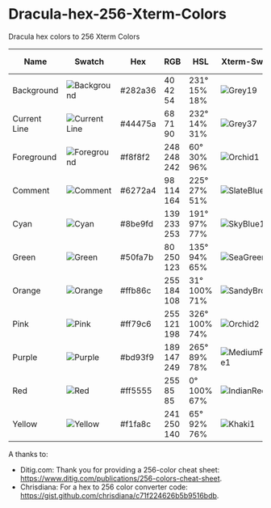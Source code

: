 # Dracula-hex-256-Xterm-Colors
Dracula hex colors to 256 Xterm Colors


| Name           | Swatch                                                        | Hex     | RGB          | HSL           | Xterm-Swatch                                                   | Xterm-Hex | Number |
| -------------- | ------------------------------------------------------------- | ------- | ------------ | ------------- | -------------------------------------------------------------- | --------- | ------ |
| Background     | ![Background](https://placehold.co/15x15/282a36/282a36.png)   | #282a36 | 40 42 54     | 231° 15% 18%  | ![Grey19](https://placehold.co/15x15/303030/303030.png)        | #303030   | 236    |
| Current Line   | ![Current Line](https://placehold.co/15x15/44475a/44475a.png) | #44475a | 68 71 90     | 232° 14% 31%  | ![Grey37](https://placehold.co/15x15/5f5f5f/5f5f5f.png)        | #5f5f5f   | 59     |
| Foreground     | ![Foreground](https://placehold.co/15x15/f8f8f2/f8f8f2.png)   | #f8f8f2 | 248 248 242  | 60° 30% 96%   | ![Orchid1](https://placehold.co/15x15/ffffff/ffffff.png)       | #ffffff   | 231    |
| Comment        | ![Comment](https://placehold.co/15x15/6272a4/6272a4.png)      | #6272a4 | 98 114 164   | 225° 27% 51%  | ![SlateBlue3](https://placehold.co/15x15/5f5faf/5f5faf.png)    | #5f5faf   | 61     |
| Cyan           | ![Cyan](https://placehold.co/15x15/8be9fd/8be9fd.png)         | #8be9fd | 139 233 253  | 191° 97% 77%  | ![SkyBlue1](https://placehold.co/15x15/87d7ff/87d7ff.png)      | #87d7ff   | 117    |
| Green          | ![Green](https://placehold.co/15x15/50fa7b/50fa7b.png)        | #50fa7b | 80 250 123   | 135° 94% 65%  | ![SeaGreen1](https://placehold.co/15x15/5fff87/5fff87.png)     | #5fff87   | 84     |
| Orange         | ![Orange](https://placehold.co/15x15/ffb86c/ffb86c.png)       | #ffb86c | 255 184 108  | 31° 100% 71%  | ![SandyBrown](https://placehold.co/15x15/ffaf5f/ffaf5f.png)    | #ffaf5f   | 215    |
| Pink           | ![Pink](https://placehold.co/15x15/ff79c6/ff79c6.png)         | #ff79c6 | 255 121 198  | 326° 100% 74% | ![Orchid2](https://placehold.co/15x15/ff87d7/ff87d7.png)       | #ff87d7   | 212    |
| Purple         | ![Purple](https://placehold.co/15x15/bd93f9/bd93f9.png)       | #bd93f9 | 189 147 249  | 265° 89% 78%  | ![MediumPurple1](https://placehold.co/15x15/af87ff/af87ff.png) | #af87ff   | 141    |
| Red            | ![Red](https://placehold.co/15x15/ff5555/ff5555.png)          | #ff5555 | 255 85 85    | 0° 100% 67%   | ![IndianRed1](https://placehold.co/15x15/ff5f5f/ff5f5f.png)    | #ff5f5f   | 203    |
| Yellow         | ![Yellow](https://placehold.co/15x15/f1fa8c/f1fa8c.png)       | #f1fa8c | 241 250 140  | 65° 92% 76%   | ![Khaki1](https://placehold.co/15x15/ffff87/ffff87.png)        | #ffff87   | 228    |


A thanks to:
 - Ditig.com: Thank you for providing a 256-color cheat sheet: https://www.ditig.com/publications/256-colors-cheat-sheet.
 - Chrisdiana: For a hex to 256 color converter code: https://gist.github.com/chrisdiana/c71f224626b5b9516bdb. 
